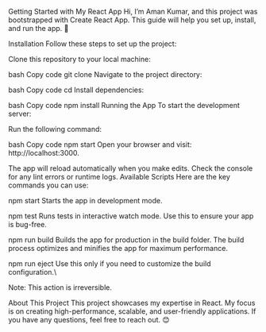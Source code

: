 
Getting Started with My React App
Hi, I’m Aman Kumar, and this project was bootstrapped with Create React App. This guide will help you set up, install, and run the app. 🚀

Installation
Follow these steps to set up the project:

Clone this repository to your local machine:

bash
Copy code
git clone <repository-url>
Navigate to the project directory:

bash
Copy code
cd <project-directory>
Install dependencies:

bash
Copy code
npm install
Running the App
To start the development server:

Run the following command:

bash
Copy code
npm start
Open your browser and visit: http://localhost:3000.

The app will reload automatically when you make edits.
Check the console for any lint errors or runtime logs.
Available Scripts
Here are the key commands you can use:

npm start
Starts the app in development mode.

npm test
Runs tests in interactive watch mode.
Use this to ensure your app is bug-free.

npm run build
Builds the app for production in the build folder.
The build process optimizes and minifies the app for maximum performance.

npm run eject
Use this only if you need to customize the build configuration.\

Note: This action is irreversible.

About This Project
This project showcases my expertise in React. My focus is on creating high-performance, scalable, and user-friendly applications. If you have any questions, feel free to reach out. 😊
